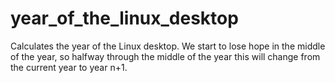 # year\_of\_the\_linux\_desktop

Calculates the year of the Linux desktop. We start to lose hope in the middle of the year, so halfway through the middle of the year this will change from the current year to year n+1.
